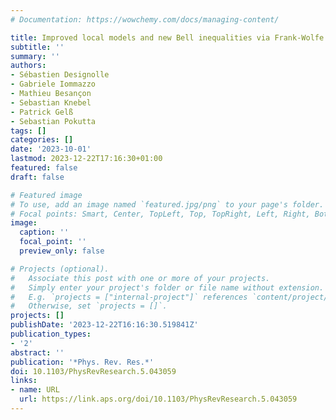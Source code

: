 ```yaml
---
# Documentation: https://wowchemy.com/docs/managing-content/

title: Improved local models and new Bell inequalities via Frank-Wolfe algorithms
subtitle: ''
summary: ''
authors:
- Sébastien Designolle
- Gabriele Iommazzo
- Mathieu Besançon
- Sebastian Knebel
- Patrick Gelß
- Sebastian Pokutta
tags: []
categories: []
date: '2023-10-01'
lastmod: 2023-12-22T17:16:30+01:00
featured: false
draft: false

# Featured image
# To use, add an image named `featured.jpg/png` to your page's folder.
# Focal points: Smart, Center, TopLeft, Top, TopRight, Left, Right, BottomLeft, Bottom, BottomRight.
image:
  caption: ''
  focal_point: ''
  preview_only: false

# Projects (optional).
#   Associate this post with one or more of your projects.
#   Simply enter your project's folder or file name without extension.
#   E.g. `projects = ["internal-project"]` references `content/project/deep-learning/index.md`.
#   Otherwise, set `projects = []`.
projects: []
publishDate: '2023-12-22T16:16:30.519841Z'
publication_types:
- '2'
abstract: ''
publication: '*Phys. Rev. Res.*'
doi: 10.1103/PhysRevResearch.5.043059
links:
- name: URL
  url: https://link.aps.org/doi/10.1103/PhysRevResearch.5.043059
---
```

